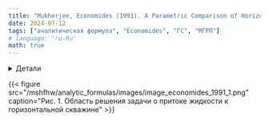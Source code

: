 ```yaml
---
title: "Mukherjee, Economides (1991). A Parametric Comparison of Horizontal and Vertical Well Performance"
date: 2024-07-12
tags: ["аналитическая формула", "Economides", "ГС", "МГРП"]
# language: 'ru-Ru'
math: true
---
```



<details>
<summary>Детали</summary>
<dl>
    <dt><b>авторы</b>: Hemanta Mukherjee, Michael J. Economides</dt>    
    <dt><b>Название</b>: A Parametric Comparison of Horizontal and Vertical Well Performance </dt>
    <dt><b>год</b>: 1991</dt>
    <dt><b>doi</b>: <a href ="https://doi.org/10.2118/18303-PA">Cсылка</a></dt>
</dl>
</details>

{{< figure src="/mshfhw/analytic_formulas/images/image_economides_1991_1.png" caption="Рис. 1. Область решения задачи о притоке жидкости к горизонтальной скважине" >}}
